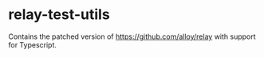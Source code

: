 # relay-test-utils

Contains the patched version of https://github.com/alloy/relay with support for Typescript.
